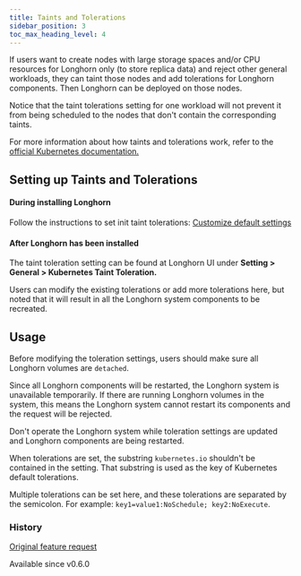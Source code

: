 ```yaml
---
title: Taints and Tolerations
sidebar_position: 3
toc_max_heading_level: 4
---
```


If users want to create nodes with large storage spaces and/or CPU resources for Longhorn only (to store replica data) and reject other general workloads, they can taint those nodes and add tolerations for Longhorn components. Then Longhorn can be deployed on those nodes.

Notice that the taint tolerations setting for one workload will not prevent it from being scheduled to the nodes that don't contain the corresponding taints.

For more information about how taints and tolerations work, refer to the [official Kubernetes documentation.](https://kubernetes.io/docs/concepts/configuration/taint-and-toleration/)

## Setting up Taints and Tolerations

#### During installing Longhorn

Follow the instructions to set init taint tolerations: [Customize default settings](./customizing-default-settings/)

#### After Longhorn has been installed

The taint toleration setting can be found at Longhorn UI under **Setting > General > Kubernetes Taint Toleration.**

Users can modify the existing tolerations or add more tolerations here, but noted that it will result in all the Longhorn system components to be recreated.

## Usage

Before modifying the toleration settings, users should make sure all Longhorn volumes are `detached`.

Since all Longhorn components will be restarted, the Longhorn system is unavailable temporarily. If there are running Longhorn volumes in the system, this means the Longhorn system cannot restart its components and the request will be rejected.

Don't operate the Longhorn system while toleration settings are updated and Longhorn components are being restarted.

When tolerations are set, the substring `kubernetes.io` shouldn't be contained in the setting. That substring is used as the key of Kubernetes default tolerations.

Multiple tolerations can be set here, and these tolerations are separated by the semicolon. For example: `key1=value1:NoSchedule; key2:NoExecute`.

### History
[Original feature request](https://github.com/longhorn/longhorn/issues/584)

Available since v0.6.0
